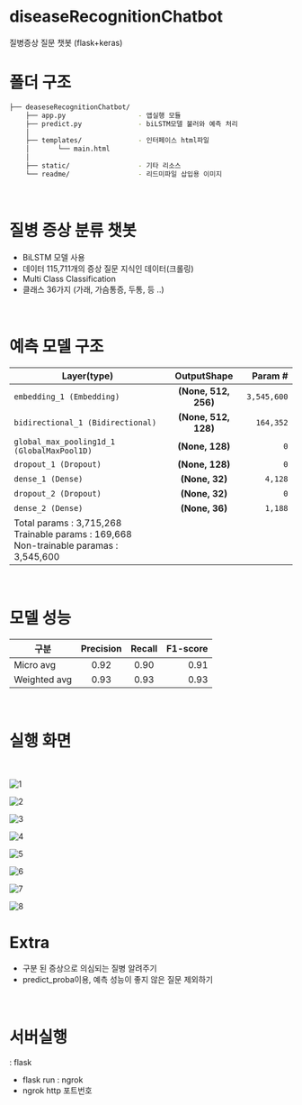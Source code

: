 # diseaseRecognitionChatbot
질병증상 질문 챗봇 (flask+keras)
<br>

# 폴더 구조
```bash
├── deaseseRecognitionChatbot/ 
    ├── app.py                  - 앱실행 모듈
    ├── predict.py              - biLSTM모델 불러와 예측 처리
    │
    ├── templates/              - 인터페이스 html파일
    │       └── main.html
    │
    ├── static/                 - 기타 리소스
    └── readme/                 - 리드미파일 삽입용 이미지
```

<br>

# 질병 증상 분류 챗봇
- BiLSTM 모델 사용
- 데이터 115,711개의 증상 질문 지식인 데이터(크롤링)
- Multi Class Classification
- 클래스 36가지 (가래, 가슴통증, 두통, 등 ..)
<br>

# 예측 모델 구조
Layer(type) | OutputShape | Param #
---|:---:|---:
`embedding_1 (Embedding)` | **(None, 512, 256)** | `3,545,600`
`bidirectional_1 (Bidirectional)` | **(None, 512, 128)** | `164,352`
`global_max_pooling1d_1 (GlobalMaxPool1D)` | **(None, 128)** | `0`
`dropout_1 (Dropout)` | **(None, 128)** | `0`
`dense_1 (Dense)` | **(None, 32)** | `4,128`
`dropout_2 (Dropout)` | **(None, 32)** | `0`
`dense_2 (Dense)` | **(None, 36)** | `1,188`
Total params : 3,715,268 <br>Trainable params : 169,668<br>Non-trainable paramas : 3,545,600 |
<br>

# 모델 성능
구분 | Precision | Recall | F1-score
---|:---:|:---:|---:
Micro avg | 0.92 | 0.90 | 0.91
Weighted avg | 0.93 | 0.93 | 0.93
<br>

# 실행 화면
<br>

![1](./readme/1.PNG)
<br>

![2](./readme/2.PNG)
<br>

![3](./readme/3.PNG)
<br>

![4](./readme/4.PNG)
<br>

![5](./readme/5.PNG)
<br>

![6](./readme/6.PNG)
<br>

![7](./readme/7.PNG)
<br>

![8](./readme/8.PNG)
<br>

# Extra
- 구분 된 증상으로 의심되는 질병 알려주기
- predict_proba이용, 예측 성능이 좋지 않은 질문 제외하기

<br>

# 서버실행
: flask <br>
- flask run
: ngrok <br>
- ngrok http 포트번호